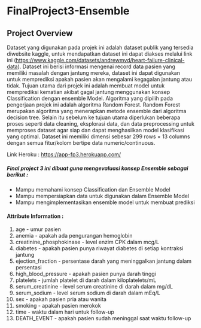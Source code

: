 # FinalProject3-Ensemble
## Project Overview
Dataset yang digunakan pada projek ini adalah dataset publik yang tersedia diwebsite kaggle, untuk mendapatkan dataset ini dapat diakses melalui link ini (https://www.kaggle.com/datasets/andrewmvd/heart-failure-clinical-data). Dataset ini berisi informasi mengenai record data pasien yang memiliki masalah dengan jantung mereka, dataset ini dapat digunakan untuk memprediksi apakah pasien akan mengalami kegagalan jantung atau tidak. Tujuan utama dari projek ini adalah membuat model untuk memprediksi kematian akibat gagal jantung menggunakan konsep Classification dengan ensemble Model. Algoritma yang dipilih pada pengerjaan projek ini adalah algoritma Random Forest. Random Forest merupakan algoritma yang menerapkan metode ensemble dari algoritma decision tree. Selain itu sebelum ke tujuan utama diperlukan beberapa proses seperti data cleaning, eksplorasi data, dan data preprocessing untuk memproses dataset agar siap dan dapat menghasilkan model klasifikasi yang optimal. Dataset ini memiliki dimensi sebesar 299 rows × 13 columns dengan semua fitur/kolom bertipe data numeric/continuous.

Link Heroku :
https://app-fp3.herokuapp.com/

##### Final project 3 ini dibuat guna mengevaluasi konsep Ensemble sebagai berikut :
* Mampu memahami konsep Classification dan Ensemble Model
* Mampu mempersiapkan data untuk digunakan dalam Ensemble Model
* Mampu mengimplementasikan ensemble model untuk membuat prediksi

#### Attribute Information :
1. age - umur pasien
2. anemia - apakah ada pengurangan hemoglobin
3. creatinine_phosphokinase - level enzim CPK dalam mcg/L
4. diabetes - apakah pasien punya riwayat diabetes di setiap kontraksi jantung
5. ejection_fraction - persentase darah yang meninggalkan jantung dalam persentasi
6. high_blood_pressure - apakah pasien punya darah tinggi
7. platelets - jumlah platelet di darah dalam kiloplatelets/mL
8. serum_creatinine - level serum creatinine di darah dalam mg/dL
9. serum_sodium - level serum sodium di darah dalam mEq/L
10. sex - apakah pasien pria atau wanita
11. smoking - apakah pasien merokok
12. time - waktu dalam hari untuk follow-up
13. DEATH_EVENT - apakah pasien sudah meninggal saat waktu follow-up

